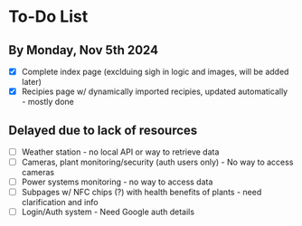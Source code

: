 # To-Do List

## By Monday, Nov 5th 2024
- [x] Complete index page (exclduing sigh in logic and images, will be added later)
- [x] Recipies page w/ dynamically imported recipies, updated automatically - mostly done

## Delayed due to lack of resources
- [ ] Weather station - no local API or way to retrieve data
- [ ] Cameras, plant monitoring/security (auth users only) - No way to access cameras
- [ ] Power systems monitoring -  no way to access data
- [ ] Subpages w/ NFC chips (?) with health benefits of plants - need clarification and info
- [ ] Login/Auth system - Need Google auth details